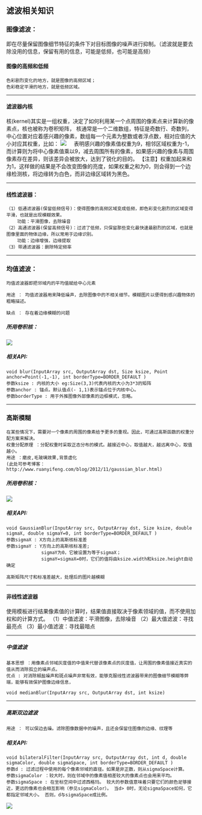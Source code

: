 ## 滤波相关知识
### 图像滤波：
即在尽量保留图像细节特征的条件下对目标图像的噪声进行抑制。（滤波就是要去除没用的信息，保留有用的信息，可能是低频，也可能是高频）

#### 图像的高频和低频
```
色彩剧烈变化的地方，就是图像的高频区域；
色彩稳定平滑的地方，就是低频区域。
```
---
#### 滤波器内核
核(kernel)其实是一组权重，决定了如何利用某一个点周围的像素点来计算新的像素点，核也被称为卷积矩阵，
 核通常是一个二维数组，特征是奇数行、奇数列，中心位置对应着感兴趣的像素，数组每一个元素为整数或者浮点数，相对应值的大小对应其权重，比如：
 ![](https://upload-images.jianshu.io/upload_images/10460153-2896607fa74f339d.png?imageMogr2/auto-orient/strip%7CimageView2/2/w/1240)
    表明感兴趣的像素值权重为9，相邻区域权重为-1，而计算则为将中心像素值乘以9，减去周围所有的像素，如果感兴趣的像素与周围像素存在差异，则该差异会被放大，达到了锐化的目的。
【注意】权重加起来和为1，这样做的结果是不会改变图像的亮度，如果权重之和为0，则会得到一个边缘检测核，将边缘转为白色，而非边缘区域转为黑色。

---

#### 线性滤波器：
```
（1）低通滤波器(保留低频信号)：使得图像的高频区域变成低频，即色彩变化剧烈的区域变得平滑，也就是出现模糊效果。
    功能：平滑图像，去除噪音
（2）高通滤波器(保留高频信号)：过滤了低频，只保留那些变化最快速最剧烈的区域，也就是图像里面的物体边缘，所以常用于边缘识别。
    功能：边缘增强，边缘提取
（3）带通滤波器：删除特定频率
```
 ---

### 均值滤波：
```
均值滤波器即把邻域内的平均值赋给中心元素

用途 ： 均值滤波器用来降低噪声，去除图像中的不相关细节。模糊图片以便得到感兴趣物体的粗略描述。

缺点 ： 存在着边缘模糊的问题
```
##### 所用卷积核：
![](https://docs.opencv.org/3.0-beta/_images/math/0a3a3decb904a04778cbe67506aa86d2dba618d6.png)
##### 相关API:
```
void blur(InputArray src, OutputArray dst, Size ksize, Point anchor=Point(-1,-1), int borderType=BORDER_DEFAULT )
参数ksize : 内核的大小 eg:Size(3,3)代表内核的大小为3*3的矩阵
参数anchor : 锚点。默认值点(- 1,1)表示锚点位于内核中心。
参数borderType : 用于外推图像外部像素的边框模式，忽略。
```
---
### 高斯模糊
```
在某些情况下，需要对一个像素的周围的像素给予更多的重视。因此，可通过高斯函数的权重分配方案来解决。
权重分配原理 ：分配权重时采取正态分布的模式。越接近中心，取值越大，越远离中心，取值越小。
用途 ：磨皮,毛玻璃效果,背景虚化
(此处可参考博客：http://www.ruanyifeng.com/blog/2012/11/gaussian_blur.html)
```
##### 所用卷积核：
![](https://img-blog.csdn.net/20151009013733783)
##### 相关API:
```
void GaussianBlur(InputArray src, OutputArray dst, Size ksize, double sigmaX, double sigmaY=0, int borderType=BORDER_DEFAULT )
参数sigmaX : X方向上的高斯核标准差
参数sigmaY : Y方向上的高斯核标准差;
             sigmaY为0，它被设置为等于sigmaX；
             sigmaY=sigmaX=0时，它们的值将由ksize.width和ksize.height自动确定

高斯矩阵尺寸和标准差越大，处理后的图片越模糊
```
---

#### 非线性滤波器
使用模板进行结果像素值的计算时，结果值直接取决于像素领域的值，而不使用加权和的计算方式。
（1）中值滤波：平滑图像，去除噪音
（2）最大值滤波：寻找最亮点
（3）最小值滤波：寻找最暗点

---

##### 中值滤波
```
基本思想 ：用像素点邻域灰度值的中值来代替该像素点的灰度值，让周围的像素值接近真实的值从而消除孤立的噪声点。
优点 : 对消除椒盐噪声和斑点噪声非常有效，能够克服线性滤波器带来的图像细节模糊等弊端，能够有效保护图像边缘信息，
```
```
void medianBlur(InputArray src, OutputArray dst, int ksize)
```
---
##### 高斯双边滤波
```
用途 ： 可以保边去噪。滤除图像数据中的噪声，且还会保留住图像的边缘、纹理等
```
##### 相关API:
```
void bilateralFilter(InputArray src, OutputArray dst, int d, double sigmaColor, double sigmaSpace, int borderType=BORDER_DEFAULT )
参数d : 过滤过程中使用的每个像素邻域的直径。如果是非正数，则从sigmaSpace计算。
参数sigmaColor ：较大时，则在邻域中的像素值相差较大的像素点也会用来平均。
参数sigmaSpace : 在坐标空间中过滤西格玛。 较大的参数值意味着只要它们的颜色足够接近，更远的像素也会相互影响（参见sigmaColor）。 当d> 0时，无论sigmaSpace如何，它都指定邻域大小。 否则，d与sigmaSpace成比例。
```
![](https://upload-images.jianshu.io/upload_images/10460153-eb2050bf1a759d58.png?imageMogr2/auto-orient/strip%7CimageView2/2/w/1240)
